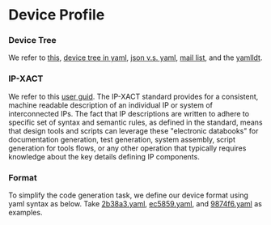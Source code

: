 # Device Profile

### Device Tree

We refer to [this](https://www.devicetree.org),
[device tree in yaml](https://lwn.net/Articles/730217), 
[json v.s. yaml](https://elinux.org/Device_tree_kernel_summit_2017_action_items),
[mail list](https://www.mail-archive.com/linux-kernel@vger.kernel.org/msg1503361.html),
and the [yamlldt](https://github.com/pantoniou/yamldt).


### IP-XACT

We refer to this [user guid](https://www.accellera.org/images/downloads/standards/ip-xact/IP-XACT_User_Guide_2018-02-16.pdf).
The IP-XACT standard provides for a consistent, machine readable description of an individual IP 
or system of interconnected IPs. The fact that IP descriptions are written to adhere to specific 
set of syntax and semantic rules, as defined in the standard, means that design tools and scripts 
can leverage these "electronic databooks" for documentation generation, test generation,
system assembly, script generation for tools flows, or any other operation that typically requires 
knowledge about the key details defining IP components.

### Format

To simplify the code generation task, we define our device format using yaml syntax as below.
Take [2b38a3.yaml](../tests/files/2b38a3.yaml), [ec5859.yaml](../tests/files/ec5859.yaml), 
and [9874f6.yaml](../tests/files/9874f6.yaml) as examples.